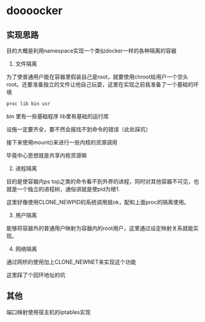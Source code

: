 # doooocker

## 实现思路

目的大概是利用namespace实现一个类似docker一样的各种隔离的容器

1. 文件隔离

为了使普通用户能在容器里假装自己是root，就要使用chroot给用户一个空头root。还要准备独立的文件让他自己玩耍，这里在实现之前我准备了一个基础的环境

```sh
proc lib bin usr
```

bin 里有一些基础程序 lib里有基础的运行库

设施一定要齐全，要不然会报找不到命令的错误（此处踩坑）

接下来使用mount()来进行一些内核的资源调用

毕竟中心思想就是共享内核资源嘛

2. 进程隔离

目的是使容器内ps top之类的命令看不到外界的进程，同时对其他容器不可见，也就是一个独立的进程树，通俗讲就是使pid为根1.

这里好像使用CLONE_NEWPID的系统调用就ok，配和上面proc的隔离使用。

3. 用户隔离

能够将容器外的普通用户映射为容器内的root用户，这里通过设定映射关系就能实现。

4. 网络隔离

通过网桥的使用加上CLONE_NEWNET来实现这个功能

这里踩了个回环地址的坑


## 其他

端口映射使用宿主机的iptables实现